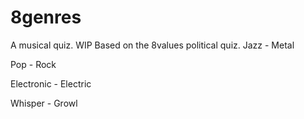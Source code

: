 # 8genres

A musical quiz.
WIP
Based on the 8values political quiz.
Jazz - Metal

Pop - Rock

Electronic - Electric

Whisper - Growl
